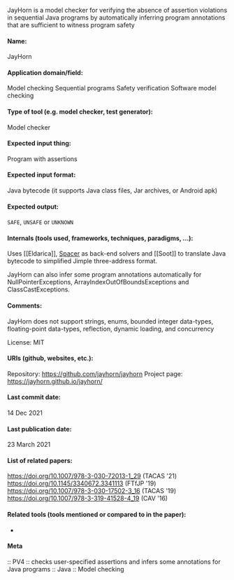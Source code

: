 JayHorn is a model checker for verifying the absence of assertion violations in sequential Java programs by automatically inferring program annotations that are sufficient to witness program safety

#### Name:
JayHorn

#### Application domain/field:
Model checking
Sequential programs
Safety verification
Software model checking

#### Type of tool (e.g. model checker, test generator):
Model checker

#### Expected input thing:
Program with assertions

#### Expected input format:
Java bytecode (it supports Java class files, Jar archives, or Android apk)

#### Expected output:
`SAFE`, `UNSAFE` or `UNKNOWN`

#### Internals (tools used, frameworks, techniques, paradigms, ...):
Uses [[Eldarica]], [Spacer](../Solvers/Spacer.md) as back-end solvers and [[Soot]] to translate Java bytecode to simplified Jimple three-address format.

JayHorn can also infer some program annotations automatically for NullPointerExceptions, ArrayIndexOutOfBoundsExceptions and ClassCastExceptions.

#### Comments:
JayHorn does not support strings, enums, bounded integer data-types, floating-point data-types, reflection, dynamic loading, and concurrency

License: MIT

#### URIs (github, websites, etc.):
Repository: https://github.com/jayhorn/jayhorn
Project page: https://jayhorn.github.io/jayhorn/

#### Last commit date:
14 Dec 2021

#### Last publication date:
23 March 2021

#### List of related papers:
https://doi.org/10.1007/978-3-030-72013-1_29 (TACAS '21)
https://doi.org/10.1145/3340672.3341113 (FTfJP '19)
https://doi.org/10.1007/978-3-030-17502-3_16 (TACAS '19)
https://doi.org/10.1007/978-3-319-41528-4_19 (CAV '16)

#### Related tools (tools mentioned or compared to in the paper):
-

#### Meta
:: PV4 :: checks user-specified assertions and infers some annotations for Java programs
:: Java
:: Model checking